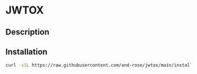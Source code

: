 # JWTOX

## Description

## Installation

```bash
curl -sSL https://raw.githubusercontent.com/and-rose/jwtox/main/install.sh | bash
```

